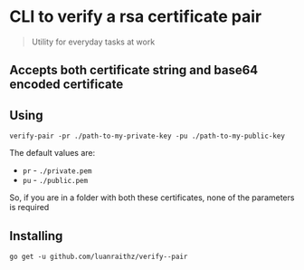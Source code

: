 # CLI to verify a rsa certificate pair 

> Utility for everyday tasks at work 

## Accepts both certificate string and base64 encoded certificate

## Using

```
verify-pair -pr ./path-to-my-private-key -pu ./path-to-my-public-key
```

The default values are:

* `pr` - `./private.pem`
* `pu` - `./public.pem`

So, if you are in a folder with both these certificates, none of the parameters is required

## Installing

```
go get -u github.com/luanraithz/verify--pair

```
